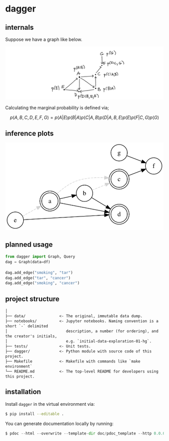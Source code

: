 # dagger

## internals

Suppose we have a graph like below. 

![](images/dag1.png)

Calculating the marginal probability is defined via; 

```math
p(A, B, C, D, E, F, G) = p(A|E) p(B|A) p(C|A,B) p(D|A,B,E) p(E) p(F|C,G) p(G)
```

## inference plots 

![](images/dag2.svg)


## planned usage 

```python
from dagger import Graph, Query
dag = Graph(data=df)

dag.add_edge("smoking", "tar")
dag.add_edge("tar", "cancer")
dag.add_edge("smoking", "cancer")
```

## project structure 

```
│
├── data/               <- The original, immutable data dump. 
├── notebooks/          <- Jupyter notebooks. Naming convention is a short `-` delimited 
│                          description, a number (for ordering), and the creator's initials,
│                          e.g. `initial-data-exploration-01-hg`.
├── tests/              <- Unit tests.
├── dagger/             <- Python module with source code of this project.
├── Makefile            <- Makefile with commands like `make environment`
└── README.md           <- The top-level README for developers using this project.
```

## installation 

Install `dagger` in the virtual environment via:

```bash
$ pip install --editable .
```

You can generate documentation locally by running: 

```python
$ pdoc --html --overwrite --template-dir doc/pdoc_template --http 0.0.0.0:12345 dagger
```